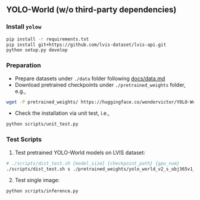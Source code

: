 ## YOLO-World (w/o third-party dependencies)

### Install `yolow`

```bash
pip install -r requirements.txt
pip install git+https://github.com/lvis-dataset/lvis-api.git
python setup.py develop
```

### Preparation

- Prepare datasets under `./data` folder following [docs/data.md](https://github.com/AILab-CVC/YOLO-World/blob/master/docs/data.md)
- Download pretrained checkpoints under `./pretrained_weights` folder, e.g.,
```bash
wget -P pretrained_weights/ https://huggingface.co/wondervictor/YOLO-World/resolve/main/yolo_world_v2_s_obj365v1_goldg_pretrain-55b943ea.pth
```
- Check the installation via unit test, i.e.,
```bash
python scripts/unit_test.py
```

### Test Scripts

1. Test pretrained YOLO-World models on LVIS dataset:
```bash
# ./scripts/dist_test.sh {model_size} {checkpoint_path} {gpu_num}
./scripts/dist_test.sh s ./pretrained_weights/yolo_world_v2_s_obj365v1_goldg_pretrain-55b943ea.pth 8
```

2. Test single image:
```bash
python scripts/inference.py
```
